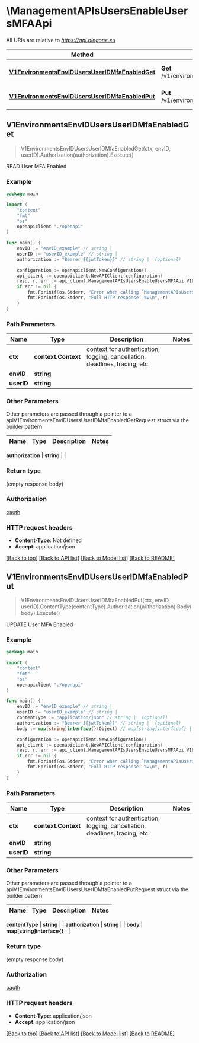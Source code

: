 # \ManagementAPIsUsersEnableUsersMFAApi

All URIs are relative to *https://api.pingone.eu*

Method | HTTP request | Description
------------- | ------------- | -------------
[**V1EnvironmentsEnvIDUsersUserIDMfaEnabledGet**](ManagementAPIsUsersEnableUsersMFAApi.md#V1EnvironmentsEnvIDUsersUserIDMfaEnabledGet) | **Get** /v1/environments/{envID}/users/{userID}/mfaEnabled | READ User MFA Enabled
[**V1EnvironmentsEnvIDUsersUserIDMfaEnabledPut**](ManagementAPIsUsersEnableUsersMFAApi.md#V1EnvironmentsEnvIDUsersUserIDMfaEnabledPut) | **Put** /v1/environments/{envID}/users/{userID}/mfaEnabled | UPDATE User MFA Enabled



## V1EnvironmentsEnvIDUsersUserIDMfaEnabledGet

> V1EnvironmentsEnvIDUsersUserIDMfaEnabledGet(ctx, envID, userID).Authorization(authorization).Execute()

READ User MFA Enabled



### Example

```go
package main

import (
    "context"
    "fmt"
    "os"
    openapiclient "./openapi"
)

func main() {
    envID := "envID_example" // string | 
    userID := "userID_example" // string | 
    authorization := "Bearer {{jwtToken}}" // string |  (optional)

    configuration := openapiclient.NewConfiguration()
    api_client := openapiclient.NewAPIClient(configuration)
    resp, r, err := api_client.ManagementAPIsUsersEnableUsersMFAApi.V1EnvironmentsEnvIDUsersUserIDMfaEnabledGet(context.Background(), envID, userID).Authorization(authorization).Execute()
    if err != nil {
        fmt.Fprintf(os.Stderr, "Error when calling `ManagementAPIsUsersEnableUsersMFAApi.V1EnvironmentsEnvIDUsersUserIDMfaEnabledGet``: %v\n", err)
        fmt.Fprintf(os.Stderr, "Full HTTP response: %v\n", r)
    }
}
```

### Path Parameters


Name | Type | Description  | Notes
------------- | ------------- | ------------- | -------------
**ctx** | **context.Context** | context for authentication, logging, cancellation, deadlines, tracing, etc.
**envID** | **string** |  | 
**userID** | **string** |  | 

### Other Parameters

Other parameters are passed through a pointer to a apiV1EnvironmentsEnvIDUsersUserIDMfaEnabledGetRequest struct via the builder pattern


Name | Type | Description  | Notes
------------- | ------------- | ------------- | -------------


 **authorization** | **string** |  | 

### Return type

 (empty response body)

### Authorization

[oauth](../README.md#oauth)

### HTTP request headers

- **Content-Type**: Not defined
- **Accept**: application/json

[[Back to top]](#) [[Back to API list]](../README.md#documentation-for-api-endpoints)
[[Back to Model list]](../README.md#documentation-for-models)
[[Back to README]](../README.md)


## V1EnvironmentsEnvIDUsersUserIDMfaEnabledPut

> V1EnvironmentsEnvIDUsersUserIDMfaEnabledPut(ctx, envID, userID).ContentType(contentType).Authorization(authorization).Body(body).Execute()

UPDATE User MFA Enabled



### Example

```go
package main

import (
    "context"
    "fmt"
    "os"
    openapiclient "./openapi"
)

func main() {
    envID := "envID_example" // string | 
    userID := "userID_example" // string | 
    contentType := "application/json" // string |  (optional)
    authorization := "Bearer {{jwtToken}}" // string |  (optional)
    body := map[string]interface{}(Object) // map[string]interface{} |  (optional)

    configuration := openapiclient.NewConfiguration()
    api_client := openapiclient.NewAPIClient(configuration)
    resp, r, err := api_client.ManagementAPIsUsersEnableUsersMFAApi.V1EnvironmentsEnvIDUsersUserIDMfaEnabledPut(context.Background(), envID, userID).ContentType(contentType).Authorization(authorization).Body(body).Execute()
    if err != nil {
        fmt.Fprintf(os.Stderr, "Error when calling `ManagementAPIsUsersEnableUsersMFAApi.V1EnvironmentsEnvIDUsersUserIDMfaEnabledPut``: %v\n", err)
        fmt.Fprintf(os.Stderr, "Full HTTP response: %v\n", r)
    }
}
```

### Path Parameters


Name | Type | Description  | Notes
------------- | ------------- | ------------- | -------------
**ctx** | **context.Context** | context for authentication, logging, cancellation, deadlines, tracing, etc.
**envID** | **string** |  | 
**userID** | **string** |  | 

### Other Parameters

Other parameters are passed through a pointer to a apiV1EnvironmentsEnvIDUsersUserIDMfaEnabledPutRequest struct via the builder pattern


Name | Type | Description  | Notes
------------- | ------------- | ------------- | -------------


 **contentType** | **string** |  | 
 **authorization** | **string** |  | 
 **body** | **map[string]interface{}** |  | 

### Return type

 (empty response body)

### Authorization

[oauth](../README.md#oauth)

### HTTP request headers

- **Content-Type**: application/json
- **Accept**: application/json

[[Back to top]](#) [[Back to API list]](../README.md#documentation-for-api-endpoints)
[[Back to Model list]](../README.md#documentation-for-models)
[[Back to README]](../README.md)

